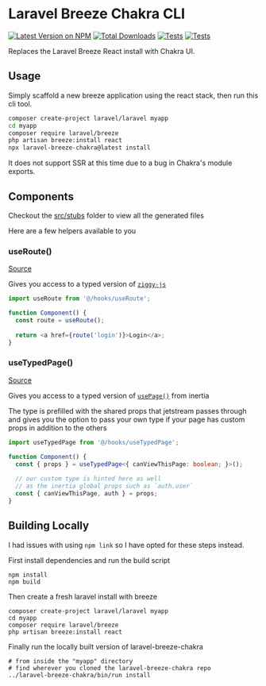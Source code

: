 # Laravel Breeze Chakra CLI

[![Latest Version on NPM](https://img.shields.io/npm/v/laravel-breeze-chakra.svg?style=flat-square)](https://www.npmjs.com/package/laravel-breeze-chakra)
[![Total Downloads](https://img.shields.io/npm/dt/laravel-breeze-chakra.svg?style=flat-square)](https://www.npmjs.com/package/laravel-breeze-chakra)
[![Tests](https://github.com/ozziexsh/laravel-breeze-chakra/actions/workflows/nightly-clone.yml/badge.svg?branch=main)](https://github.com/ozziexsh/laravel-breeze-chakra/actions/workflows/nightly-clone.yml)
[![Tests](https://github.com/ozziexsh/laravel-breeze-chakra/actions/workflows/test-conversion.yml/badge.svg?branch=main)](https://github.com/ozziexsh/laravel-breeze-chakra/actions/workflows/test-conversion.yml)

Replaces the Laravel Breeze React install with Chakra UI.

## Usage

Simply scaffold a new breeze application using the react stack, then run this cli tool.

```bash
composer create-project laravel/laravel myapp
cd myapp
composer require laravel/breeze
php artisan breeze:install react
npx laravel-breeze-chakra@latest install
```

It does not support SSR at this time due to a bug in Chakra's module exports.

## Components

Checkout the [src/stubs](./src/stubs) folder to view all the generated files

Here are a few helpers available to you

### useRoute()

[Source](https://github.com/ozziexsh/laravel-breeze-chakra/blob/main/src/stubs/resources/js/Hooks/useRoute.ts)

Gives you access to a typed version of [`ziggy-js`](https://github.com/tighten/ziggy)

```javascript
import useRoute from '@/hooks/useRoute';

function Component() {
  const route = useRoute();
  
  return <a href={route('login')}>Login</a>;
}
```

### useTypedPage()

[Source](https://github.com/ozziexsh/laravel-breeze-chakra/blob/main/src/stubs/resources/js/Hooks/useTypedPage.ts)

Gives you access to a typed version of [`usePage()`]() from inertia

The type is prefilled with the shared props that jetstream passes through and gives you the option to pass your own type if your page has custom props in addition to the others

```typescript
import useTypedPage from '@/hooks/useTypedPage';

function Component() {
  const { props } = useTypedPage<{ canViewThisPage: boolean; }>();
  
  // our custom type is hinted here as well 
  // as the inertia global props such as `auth.user`
  const { canViewThisPage, auth } = props;
}
```

## Building Locally

I had issues with using `npm link` so I have opted for these steps instead.

First install dependencies and run the build script

```shell
npm install
npm build
```

Then create a fresh laravel install with breeze

```shell
composer create-project laravel/laravel myapp
cd myapp
composer require laravel/breeze
php artisan breeze:install react
```

Finally run the locally built version of laravel-breeze-chakra

```shell
# from inside the "myapp" directory
# find wherever you cloned the laravel-breeze-chakra repo
../laravel-breeze-chakra/bin/run install
```
